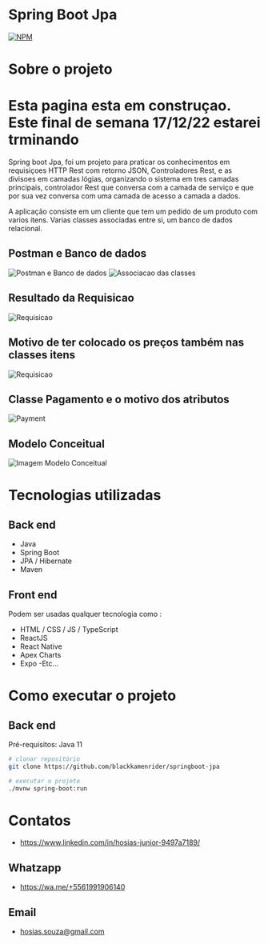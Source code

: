 # Spring Boot Jpa
[![NPM](https://img.shields.io/npm/l/react)](https://github.com/blackkamenrider/springboot-jpa/blob/main/LICENCE) 

# Sobre o projeto

# Esta pagina esta em construçao. Este final de semana 17/12/22 estarei trminando


Spring boot Jpa, foi um projeto para praticar os conhecimentos em requisiçoes HTTP Rest com retorno JSON, Controladores Rest, e as divisoes em camadas lógias, organizando o sistema em tres camadas principais, controlador Rest que conversa com a camada de serviço e que por sua vez conversa com uma camada de acesso a camada a dados. 

A aplicação consiste em um cliente que tem um  pedido de um produto com varios itens. Varias classes associadas entre si, um banco de dados relacional.

## Postman e Banco de dados
![Postman e Banco de dados](https://github.com/blackkamenrider/assets/blob/main/Projeto%20Evolu%C3%A7ao/Captura%20de%20Tela%20(87).png) ![Associacao das classes](https://github.com/blackkamenrider/assets/blob/main/Projeto%20Evolu%C3%A7ao/Captura%20de%20Tela%20(88).png)

## Resultado da Requisicao
![Requisicao](https://github.com/blackkamenrider/assets/blob/main/Projeto%20Evolu%C3%A7ao/Captura%20de%20Tela%20(89).png)

## Motivo de ter colocado os preços também nas classes itens 
![Requisicao](https://github.com/blackkamenrider/assets/blob/main/Projeto%20Evolu%C3%A7ao/Captura%20de%20Tela%20(90).png)

## Classe Pagamento e o motivo dos atributos
![Payment](https://github.com/blackkamenrider/assets/blob/main/Projeto%20Evolu%C3%A7ao/Captura%20de%20Tela%20(91).png)

## Modelo Conceitual
![Imagem Modelo Conceitual](https://github.com/blackkamenrider/assets/blob/main/Projeto%20Evolu%C3%A7ao/projeto-spring-boot-jpa%20-%20Copia_extractPDFpages_Page2-2.pdf_1.jpg)

# Tecnologias utilizadas
## Back end
- Java
- Spring Boot
- JPA / Hibernate
- Maven
## Front end
Podem ser usadas qualquer tecnologia como :
- HTML / CSS / JS / TypeScript
- ReactJS
- React Native
- Apex Charts
- Expo
-Etc...

# Como executar o projeto

## Back end
Pré-requisitos: Java 11

```bash
# clonar repositório
git clone https://github.com/blackkamenrider/springboot-jpa

# executar o projeto
./mvnw spring-boot:run
```
# Contatos 
- https://www.linkedin.com/in/hosias-junior-9497a7189/
## Whatzapp 
- https://wa.me/+5561991906140
## Email
- hosias.souza@gmail.com
